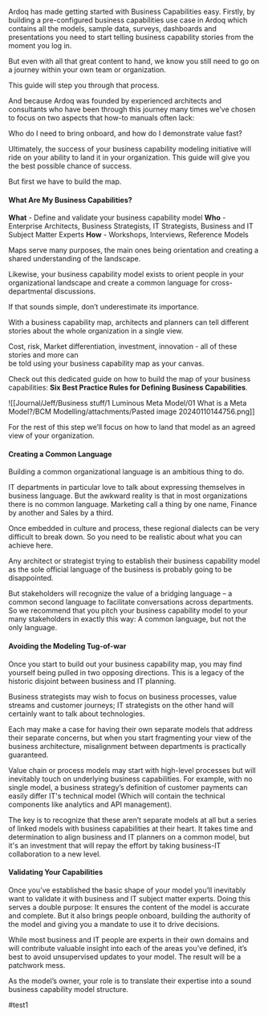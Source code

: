 Ardoq has made getting started with Business Capabilities easy. Firstly, by building a pre-configured business capabilities use case in Ardoq which contains all the models, sample data, surveys, dashboards and presentations you need to start telling business capability stories from the moment you log in.

But even with all that great content to hand, we know you still need to go on a journey within your own team or organization.

This guide will step you through that process.

And because Ardoq was founded by experienced architects and consultants who have been through this journey many times we’ve chosen to focus on two aspects that how-to manuals often lack:

Who do I need to bring onboard, and how do I demonstrate value fast?

Ultimately, the success of your business capability modeling initiative will ride on your ability to land it in your organization. This guide will give you the best possible chance of success.

But first we have to build the map.

#### What Are My Business Capabilities?

**What** - Define and validate your business capability model
**Who** - Enterprise Architects, Business Strategists, IT Strategists, Business and IT Subject Matter Experts
**How** - Workshops, Interviews, Reference Models

Maps serve many purposes, the main ones being orientation and creating a shared understanding of the landscape.

Likewise, your business capability model exists to orient people in your organizational landscape and create a common language for cross-departmental discussions.

If that sounds simple, don’t underestimate its importance.

With a business capability map, architects and planners can tell different stories about the whole organization in a single view.

Cost, risk, Market differentiation, investment, innovation - all of these stories and more can  
be told using your business capability map as your canvas.

Check out this dedicated guide on how to build the map of your business capabilities: **Six Best Practice Rules for Defining Business Capabilities**.

![[Journal/Jeff/Business stuff/1 Luminous Meta Model/01 What is a Meta Model?/BCM Modelling/attachments/Pasted image 20240110144756.png]]

For the rest of this step we’ll focus on how to land that model as an agreed view of your organization.

#### Creating a Common Language

Building a common organizational language is an ambitious thing to do.

IT departments in particular love to talk about expressing themselves in business language. But the awkward reality is that in most organizations there is no common language. Marketing call a thing by one name, Finance by another and Sales by a third.

Once embedded in culture and process, these regional dialects can be very difficult to break down. So you need to be realistic about what you can achieve here.

Any architect or strategist trying to establish their business capability model as the sole official language of the business is probably going to be disappointed.

But stakeholders will recognize the value of a bridging language – a common second language to facilitate conversations across departments. So we recommend that you pitch your business capability model to your many stakeholders in exactly this way: A common language, but not the only language.

#### Avoiding the Modeling Tug-of-war

Once you start to build out your business capability map, you may find yourself being pulled in two opposing directions. This is a legacy of the historic disjoint between business and IT planning.

Business strategists may wish to focus on business processes, value streams and customer journeys; IT strategists on the other hand will certainly want to talk about technologies.

Each may make a case for having their own separate models that address their separate concerns, but when you start fragmenting your view of the business architecture, misalignment between departments is practically guaranteed.

Value chain or process models may start with high-level processes but will inevitably touch on underlying business capabilities. For example, with no single model, a business strategy’s definition of customer payments can easily differ IT's technical model (Which will contain the technical components like analytics and API management).

The key is to recognize that these aren’t separate models at all but a series of linked models with business capabilities at their heart. It takes time and determination to align business and IT planners on a common model, but it's an investment that will repay the effort by taking business-IT collaboration to a new level.

#### Validating Your Capabilities
Once you’ve established the basic shape of your model you’ll inevitably want to validate it with business and IT subject matter experts. Doing this serves a double purpose: It ensures the content of the model is accurate and complete. But it also brings people onboard, building the authority of the model and giving you a mandate to use it to drive decisions.

While most business and IT people are experts in their own domains and will contribute valuable insight into each of the areas you’ve defined, it’s best to avoid unsupervised updates to your model. The result will be a patchwork mess.

As the model’s owner, your role is to translate their expertise into a sound business capability model structure.


#test1 